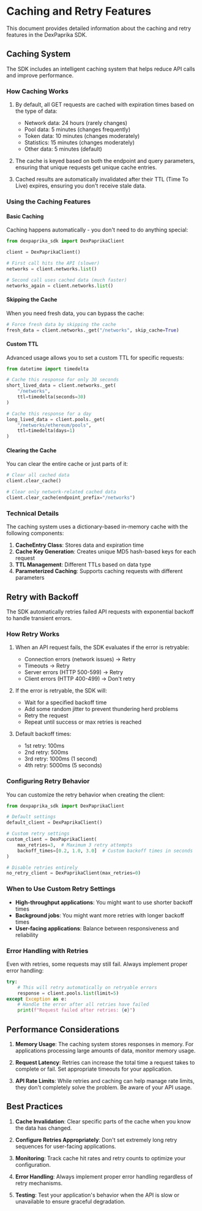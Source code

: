 # Caching and Retry Features

This document provides detailed information about the caching and retry features in the DexPaprika SDK.

## Caching System

The SDK includes an intelligent caching system that helps reduce API calls and improve performance.

### How Caching Works

1. By default, all GET requests are cached with expiration times based on the type of data:
   - Network data: 24 hours (rarely changes)
   - Pool data: 5 minutes (changes frequently)
   - Token data: 10 minutes (changes moderately)
   - Statistics: 15 minutes (changes moderately)
   - Other data: 5 minutes (default)

2. The cache is keyed based on both the endpoint and query parameters, ensuring that unique requests get unique cache entries.

3. Cached results are automatically invalidated after their TTL (Time To Live) expires, ensuring you don't receive stale data.

### Using the Caching Features

#### Basic Caching

Caching happens automatically - you don't need to do anything special:

```python
from dexpaprika_sdk import DexPaprikaClient

client = DexPaprikaClient()

# First call hits the API (slower)
networks = client.networks.list()

# Second call uses cached data (much faster)
networks_again = client.networks.list()
```

#### Skipping the Cache

When you need fresh data, you can bypass the cache:

```python
# Force fresh data by skipping the cache
fresh_data = client.networks._get("/networks", skip_cache=True)
```

#### Custom TTL

Advanced usage allows you to set a custom TTL for specific requests:

```python
from datetime import timedelta

# Cache this response for only 30 seconds
short_lived_data = client.networks._get(
    "/networks", 
    ttl=timedelta(seconds=30)
)

# Cache this response for a day
long_lived_data = client.pools._get(
    "/networks/ethereum/pools", 
    ttl=timedelta(days=1)
)
```

#### Clearing the Cache

You can clear the entire cache or just parts of it:

```python
# Clear all cached data
client.clear_cache()

# Clear only network-related cached data
client.clear_cache(endpoint_prefix="/networks")
```

### Technical Details

The caching system uses a dictionary-based in-memory cache with the following components:

1. **CacheEntry Class**: Stores data and expiration time
2. **Cache Key Generation**: Creates unique MD5 hash-based keys for each request
3. **TTL Management**: Different TTLs based on data type
4. **Parameterized Caching**: Supports caching requests with different parameters

## Retry with Backoff

The SDK automatically retries failed API requests with exponential backoff to handle transient errors.

### How Retry Works

1. When an API request fails, the SDK evaluates if the error is retryable:
   - Connection errors (network issues) → Retry
   - Timeouts → Retry
   - Server errors (HTTP 500-599) → Retry
   - Client errors (HTTP 400-499) → Don't retry

2. If the error is retryable, the SDK will:
   - Wait for a specified backoff time
   - Add some random jitter to prevent thundering herd problems
   - Retry the request
   - Repeat until success or max retries is reached

3. Default backoff times:
   - 1st retry: 100ms
   - 2nd retry: 500ms
   - 3rd retry: 1000ms (1 second)
   - 4th retry: 5000ms (5 seconds)

### Configuring Retry Behavior

You can customize the retry behavior when creating the client:

```python
from dexpaprika_sdk import DexPaprikaClient

# Default settings
default_client = DexPaprikaClient()

# Custom retry settings
custom_client = DexPaprikaClient(
    max_retries=3,  # Maximum 3 retry attempts
    backoff_times=[0.2, 1.0, 3.0]  # Custom backoff times in seconds
)

# Disable retries entirely
no_retry_client = DexPaprikaClient(max_retries=0)
```

### When to Use Custom Retry Settings

- **High-throughput applications**: You might want to use shorter backoff times
- **Background jobs**: You might want more retries with longer backoff times
- **User-facing applications**: Balance between responsiveness and reliability

### Error Handling with Retries

Even with retries, some requests may still fail. Always implement proper error handling:

```python
try:
    # This will retry automatically on retryable errors
    response = client.pools.list(limit=5)
except Exception as e:
    # Handle the error after all retries have failed
    print(f"Request failed after retries: {e}")
```

## Performance Considerations

1. **Memory Usage**: The caching system stores responses in memory. For applications processing large amounts of data, monitor memory usage.

2. **Request Latency**: Retries can increase the total time a request takes to complete or fail. Set appropriate timeouts for your application.

3. **API Rate Limits**: While retries and caching can help manage rate limits, they don't completely solve the problem. Be aware of your API usage.

## Best Practices

1. **Cache Invalidation**: Clear specific parts of the cache when you know the data has changed.

2. **Configure Retries Appropriately**: Don't set extremely long retry sequences for user-facing applications.

3. **Monitoring**: Track cache hit rates and retry counts to optimize your configuration.

4. **Error Handling**: Always implement proper error handling regardless of retry mechanisms.

5. **Testing**: Test your application's behavior when the API is slow or unavailable to ensure graceful degradation. 